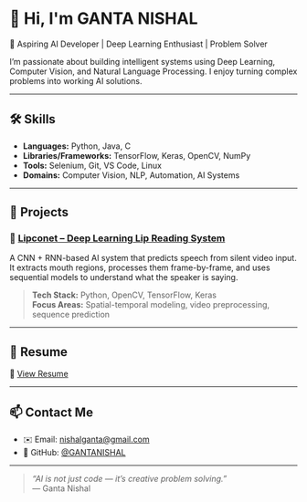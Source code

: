 # 👋 Hi, I'm GANTA NISHAL

🚀 Aspiring AI Developer | Deep Learning Enthusiast | Problem Solver

I’m passionate about building intelligent systems using Deep Learning, Computer Vision, and Natural Language Processing. I enjoy turning complex problems into working AI solutions.

---

## 🛠️ Skills

- **Languages:** Python, Java, C  
- **Libraries/Frameworks:** TensorFlow, Keras, OpenCV, NumPy  
- **Tools:** Selenium, Git, VS Code, Linux  
- **Domains:** Computer Vision, NLP, Automation, AI Systems

---

## 💼 Projects

### 🔹 [Lipconet – Deep Learning Lip Reading System](https://github.com/GANTANISHAL/Lipconet)
A CNN + RNN-based AI system that predicts speech from silent video input. It extracts mouth regions, processes them frame-by-frame, and uses sequential models to understand what the speaker is saying.

> **Tech Stack:** Python, OpenCV, TensorFlow, Keras  
> **Focus Areas:** Spatial-temporal modeling, video preprocessing, sequence prediction

---

## 📄 Resume  
📎 [View Resume](https://drive.google.com/file/d/1Z8zMNmD-TsIlp_VWaDLJ6nEHT2O1K4BN/view?usp=drive_link)

---

## 📫 Contact Me

- ✉️ Email: [nishalganta@gmail.com](mailto:nishalganta@gmail.com)  
- 🔗 GitHub: [@GANTANISHAL](https://github.com/GANTANISHAL)

---

> *“AI is not just code — it’s creative problem solving.”*  
— Ganta Nishal
